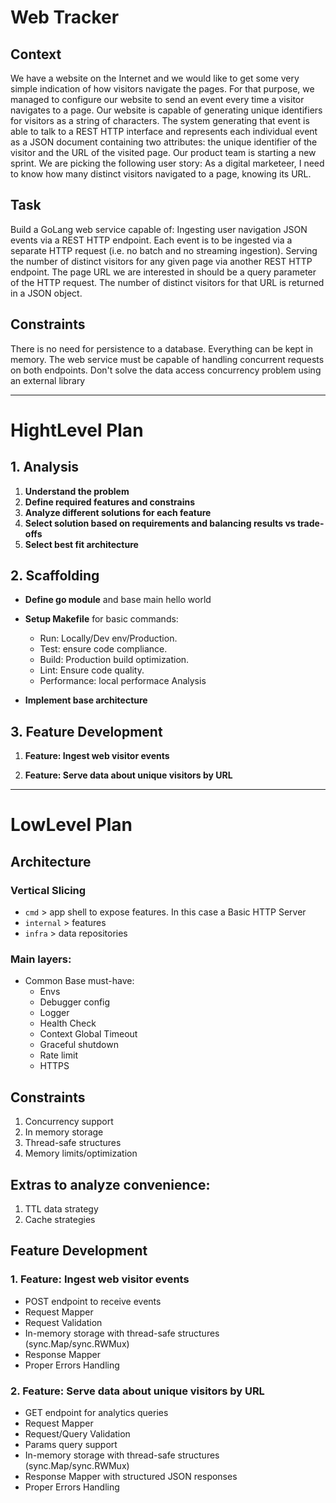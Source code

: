 # Web Tracker

## Context

We have a website on the Internet and we would like to get some very simple indication
of how visitors navigate the pages. For that purpose, we managed to configure our
website to send an event every time a visitor navigates to a page. Our website is
capable of generating unique identifiers for visitors as a string of characters.
The system generating that event is able to talk to a REST HTTP interface and
represents each individual event as a JSON document containing two attributes: the
unique identifier of the visitor and the URL of the visited page.
Our product team is starting a new sprint. We are picking the following user story:
As a digital marketeer, I need to know how many distinct visitors navigated to a page,
knowing its URL.

## Task
Build a GoLang web service capable of:
Ingesting user navigation JSON events via a REST HTTP endpoint. Each event is
to be ingested via a separate HTTP request (i.e. no batch and no streaming
ingestion).
Serving the number of distinct visitors for any given page via another REST HTTP
endpoint. The page URL we are interested in should be a query parameter of the
HTTP request. The number of distinct visitors for that URL is returned in a JSON
object.

## Constraints
There is no need for persistence to a database. Everything can be kept in memory.
The web service must be capable of handling concurrent requests on both
endpoints.
Don't solve the data access concurrency problem using an external library

----

# HightLevel Plan

## 1. Analysis

1. **Understand the problem**
2. **Define required features and constrains**
3. **Analyze different solutions for each feature**
4. **Select solution based on requirements and balancing results vs trade-offs**
5. **Select best fit architecture**

## 2. Scaffolding

- **Define go module** and base main hello world

- **Setup Makefile** for basic commands:
  - Run: Locally/Dev env/Production.
  - Test: ensure code compliance.
  - Build: Production build optimization.
  - Lint: Ensure code quality.
  - Performance: local performace Analysis

- **Implement base architecture**

## 3. Feature Development

1. **Feature: Ingest web visitor events**

2. **Feature: Serve data about unique visitors by URL**

----
# LowLevel Plan

## Architecture

### Vertical Slicing
- `cmd` > app shell to expose features. In this case a Basic HTTP Server
- `internal` > features
- `infra` > data repositories

### Main layers:
- Common Base must-have:
  - Envs
  - Debugger config
  - Logger
  - Health Check
  - Context Global Timeout
  - Graceful shutdown
  - Rate limit
  - HTTPS

## Constraints
1. Concurrency support
2. In memory storage
3. Thread-safe structures
4. Memory limits/optimization

## Extras to analyze convenience:
1. TTL data strategy
2. Cache strategies

## Feature Development

### 1. Feature: Ingest web visitor events
- POST endpoint to receive events
- Request Mapper
- Request Validation
- In-memory storage with thread-safe structures (sync.Map/sync.RWMux)
- Response Mapper
- Proper Errors Handling

### 2. Feature: Serve data about unique visitors by URL
- GET endpoint for analytics queries
- Request Mapper
- Request/Query Validation
- Params query support
- In-memory storage with thread-safe structures (sync.Map/sync.RWMux)
- Response Mapper with structured JSON responses
- Proper Errors Handling